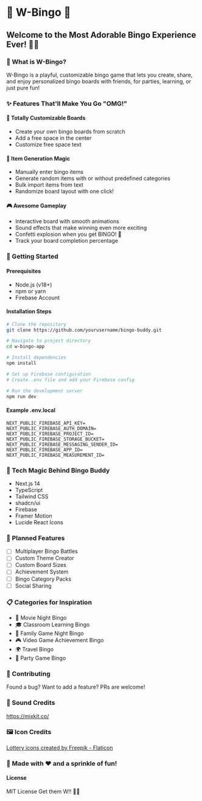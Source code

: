 # 🎉 W-Bingo 🌈

## Welcome to the Most Adorable Bingo Experience Ever! 🍭✨

### 🎲 What is W-Bingo?

W-Bingo is a playful, customizable bingo game that lets you create, share, and enjoy personalized bingo boards with friends, for parties, learning, or just pure fun!

### ✨ Features That'll Make You Go "OMG!"

#### 🌈 Totally Customizable Boards
- Create your own bingo boards from scratch
- Add a free space in the center
- Customize free space text

#### 🎳 Item Generation Magic
- Manually enter bingo items
- Generate random items with or without predefined categories
- Bulk import items from text
- Randomize board layout with one click!

#### 🎮 Awesome Gameplay
- Interactive board with smooth animations
- Sound effects that make winning even more exciting
- Confetti explosion when you get BINGO! 🎊
- Track your board completion percentage

### 🚀 Getting Started

#### Prerequisites
- Node.js (v18+)
- npm or yarn
- Firebase Account

#### Installation Steps
```bash
# Clone the repository
git clone https://github.com/yourusername/bingo-buddy.git

# Navigate to project directory
cd w-bingo-app

# Install dependencies
npm install

# Set up Firebase configuration
# Create .env file and add your Firebase config

# Run the development server
npm run dev
```

#### Example .env.local
```
NEXT_PUBLIC_FIREBASE_API_KEY=
NEXT_PUBLIC_FIREBASE_AUTH_DOMAIN=
NEXT_PUBLIC_FIREBASE_PROJECT_ID=
NEXT_PUBLIC_FIREBASE_STORAGE_BUCKET=
NEXT_PUBLIC_FIREBASE_MESSAGING_SENDER_ID=
NEXT_PUBLIC_FIREBASE_APP_ID=
NEXT_PUBLIC_FIREBASE_MEASUREMENT_ID=
```


### 🎨 Tech Magic Behind Bingo Buddy
- Next.js 14
- TypeScript
- Tailwind CSS
- shadcn/ui
- Firebase
- Framer Motion
- Lucide React Icons

### 🌟 Planned Features
- [ ] Multiplayer Bingo Battles
- [ ] Custom Theme Creator
- [ ] Custom Board Sizes
- [ ] Achievement System
- [ ] Bingo Category Packs
- [ ] Social Sharing

### 📋 Categories for Inspiration
- 🍿 Movie Night Bingo
- 🎓 Classroom Learning Bingo
- 🏡 Family Game Night Bingo
- 🎮 Video Game Achievement Bingo
- 🌍 Travel Bingo
- 🎉 Party Game Bingo

### 🤝 Contributing
Found a bug? Want to add a feature? PRs are welcome!



### 🎵 Sound Credits
https://mixkit.co/


### 🖼️ Icon Credits
<a href="https://www.flaticon.com/free-icons/lottery" title="lottery icons">Lottery icons created by Freepik - Flaticon</a>

### 🍭 Made with ❤️ and a sprinkle of fun!

#### License
MIT License
Get them W!! 🎲🌈